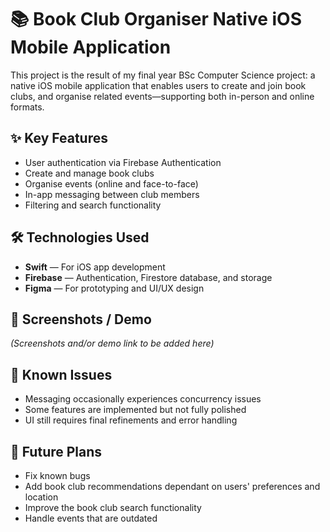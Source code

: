 # 📚 Book Club Organiser Native iOS Mobile Application

This project is the result of my final year BSc Computer Science project: a native iOS mobile application that enables users to create and join book clubs, and organise related events—supporting both in-person and online formats.

## ✨ Key Features

- User authentication via Firebase Authentication
- Create and manage book clubs
- Organise events (online and face-to-face)
- In-app messaging between club members
- Filtering and search functionality

## 🛠 Technologies Used

- **Swift** — For iOS app development  
- **Firebase** — Authentication, Firestore database, and storage  
- **Figma** — For prototyping and UI/UX design

## 📱 Screenshots / Demo

*(Screenshots and/or demo link to be added here)*

## 🚧 Known Issues

- Messaging occasionally experiences concurrency issues  
- Some features are implemented but not fully polished  
- UI still requires final refinements and error handling

## 🔮 Future Plans 

- Fix known bugs
- Add book club recommendations dependant on users' preferences and location
- Improve the book club search functionality
- Handle events that are outdated
